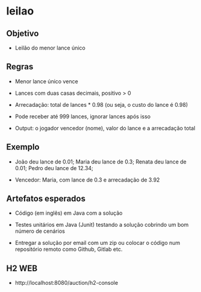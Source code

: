 # leilao

## Objetivo

- Leilão do menor lance único

 

## Regras

- Menor lance único vence

- Lances com duas casas decimais, positivo > 0

- Arrecadação: total de lances * 0.98 (ou seja, o custo do lance é 0.98)

- Pode receber até 999 lances, ignorar lances após isso

- Output: o jogador vencedor (nome), valor do lance e a arrecadação total

 

## Exemplo

- João deu lance de 0.01; Maria deu lance de 0.3; Renata deu lance de 0.01; Pedro deu lance de 12.34;

- Vencedor: Maria, com lance de 0.3 e arrecadação de 3.92

 

## Artefatos esperados

- Código (em inglês) em Java com a solução

- Testes unitários em Java (Junit) testando a solução cobrindo um bom número de cenários

- Entregar a solução por email com um zip ou colocar o código num repositório remoto como Github, Gitlab etc.


## H2 WEB

- http://localhost:8080/auction/h2-console
